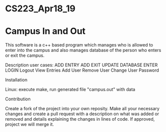 # CS223_Apr18_19

<h1>Campus In and Out</h1>

This software is a c++ based program which manages who is allowed to enter into the campus and also manages database of the person who enters or exit the campus.

Description
  user cases:
    ADD ENTRY
    ADD EXIT
    UPDATE DATABASE
    ENTER
    LOGIN
    Logout
    View Entries
    Add User 
    Remove User
    Change User Password

Installation

Linux:
execute make, run generated file "campus.out" with data

Contribution

Create a fork of the project into your own reposity. Make all your necessary changes and create a pull request with a description on what was added or removed and details explaining the changes in lines of code. If approved, project we will merge it.
